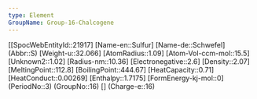 ```yaml
---
type: Element
GroupName: Group-16-Chalcogene
---
```

[[SpocWebEntityId::21917]
[Name-en::Sulfur]
[Name-de::Schwefel]
(Abbr::S)
[Weight-u::32.066]
[AtomRadius::1.09]
[Atom-Vol-ccm-mol::15.5]
[Unknown2::1.02]
[Radius-nm::10.36]
[Electronegative::2.6]
[Density::2.07]
[MeltingPoint::112.8]
[BoilingPoint::444.67]
[HeatCapacity::0.71]
[HeatConduct::0.00269]
[Enthalpy::1.7175]
[FormEnergy-kj-mol::0]
(PeriodNo::3)
(GroupNo::16)
[]
(Charge-e::16)

